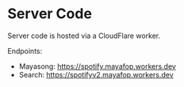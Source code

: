 # Server Code

Server code is hosted via a CloudFlare worker.

Endpoints:
- Mayasong: https://spotify.mayafop.workers.dev
- Search: https://spotifyv2.mayafop.workers.dev
